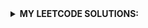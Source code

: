 <details><!--page starts-->
<summary><strong>MY LEETCODE SOLUTIONS:</strong></summary>
<br>

<!--modules-->
<!--module 3 starts-->
<details>
<summary> <strong>3. Longest Substring Without Repeating Characters</strong> </summary>

Given a string s, find the length of the longest 
substring
 without repeating characters.

```typescript
Example 1:
Input: s = "abcabcbb"
Output: 3
Explanation: The answer is "abc", with the length of 3.
--
Example 2:
Input: s = "bbbbb"
Output: 1
Explanation: The answer is "b", with the length of 1.
--
Example 3:
Input: s = "pwwkew"
Output: 3
Explanation: The answer is "wke", with the length of 3.
Notice that the answer must be a substring, "pwke" is a subsequence and not a substring.

```
<!--module 3 code-->
<details>
<summary><strong>See solution</strong></summary>

```typescript
function lengthOfLongestSubstring(s: string): number {
  const substring = s.split("");
  let longesSubstring = 0;

  for (let i = 0; i < substring.length; i++) {
    let looking_man = new Set(); //instance of a Set object
    let currentStringLength = 0;

    for (let j = i; j < substring.length; j++) {
      if (!looking_man.has(substring[j])) {
        looking_man.add(substring[j]);
        currentStringLength++; //abc abcda  //3
        if(currentStringLength > longesSubstring)
        longesSubstring = currentStringLength;
      } else {
        break;
      }
    }
  }
  return longesSubstring;
}
```

</details><!--module 3 code ends-->
</details><!--module 3 ends-->

<details>
<summary> <strong>4. Median of Two Sorted Arrays</strong> </summary>
 
Given two sorted arrays nums1 and nums2 of size m and n respectively, return the median of the two sorted arrays. The overall run time complexity should be O(log (m+n)).
 
```typescript
Example 1:
Input: nums1 = [1,3], nums2 = [2]
Output: 2.00000
Explanation: merged array = [1,2,3] and median is 2.
--
Example 2:
Input: nums1 = [1,2], nums2 = [3,4]
Output: 2.50000
Explanation: merged array = [1,2,3,4] and median is (2 + 3) / 2 = 2.5.
--
Constraints:

nums1.length == m
nums2.length == n
0 <= m <= 1000
0 <= n <= 1000
1 <= m + n <= 2000
-106 <= nums1[i], nums2[i] <= 106
```
<!--module 4 code-->
<details>
<summary><strong>See solution</strong></summary>

```typescript
function findMedianSortedArrays(nums1:number[], nums2:number[]):number {
  const totalLength:number = nums1.length + nums2.length;
  const isEven:boolean = totalLength % 2 === 0;
  const medianIndex:number = Math.floor(totalLength / 2);

  let pointer1:number = 0;
  let pointer2:number = 0;
  let counter:number = 0;
  let current:number, prev:number;

  while (counter <= medianIndex) {
    prev = current;
    if (nums1[pointer1] === undefined || nums1[pointer1] > nums2[pointer2]) {
      current = nums2[pointer2];
      pointer2++;
    } else {
      current = nums1[pointer1];
      pointer1++;
    }
    counter++;
  }

  return isEven ? (prev + current) / 2 : current;
}

```

</details><!--module 4 code ends-->
</details><!--module 4 ends-->
 
 
 
 
 <details>
<summary> <strong>5. Longest Palindromic Substring</strong> </summary>
  Given a string s, return the longest palindromic substring in s. 
  A substring is a contiguous non-empty sequence of characters within a string.
 
```typescript
Example 1:
Input: s = "babad"
Output: "bab"
Explanation: "aba" is also a valid answer.


Example 2:
Input: s = "cbbd"
Output: "bb"

Constraints:

 1 <= s.length <= 1000
 s consist of only digits and English letters.
```
<!--module 5 code-->
<details>
<summary><strong>See solution</strong></summary>

```typescript
function longestPalindrome(s:string):string {

if(s.length<2){ 
    return s;
}

let start:number=0;
let end:number=0;

for(let i=0;i<s.length;i++){
let len1:number = expandFromCenter(s,i,i);//for odd length
let len2:number = expandFromCenter(s,i,i+1);//for even length
let len:number = Math.max(len1,len2);

if(len > end - start){ //checking the length of a new palindrome. if thats longer than previous, rewrite end and start indexes
    start = Math.ceil(i - (len-1)/2); //start index
    end = Math.floor(i + (len/2)); //end index
}

}

function expandFromCenter(s:string,L:number,R:number){//return the length
    while( L>=0 && R < s.length && s[R] === s[L]){
    L--;//expanding outwards left
    R++;//expanding outwards right
}
    return R-L-1;
}
    
return s.substring(start,end+1);//output [start,end]
}
```

</details><!--module 5 code ends-->
</details><!--module 5 ends-->
 

  
  <details>
<summary> <strong>7.Reverse Integer</strong> </summary>
Given a signed 32-bit integer x, return x with its digits reversed. If reversing x causes the value to go outside the signed 32-bit integer range [-231, 231 - 1], then return 0.
   Assume the environment does not allow you to store 64-bit integers (signed or unsigned).
   
   ```typescript
Example 1:
Input: x = 123
Output: 321

Example 2:
Input: x = -123
Output: -321

Example 3:
Input: x = 120
Output: 21
 

Constraints:
-231 <= x <= 231 - 1
```
<!--module 7 code-->
<details>
<summary><strong>See solution</strong></summary>

```typescript
function reverse(x:number):number {
    let reversed:number = 0;
    const sign:number = x < 0 ? -1 : 1;
    x = Math.abs(x);
    while (x > 0) {                             //x=123; digit=0; x=12; digit=3; x=1; digit=32;
        const digit:number = x % 10;//123             //digit = 3; digit = 2; digit = 1%10 = 1;
        reversed = (reversed * 10) + digit;   //(0) + 3; (3*10) + 2 = 32; (32*10) + 1 = 321
        x = Math.floor(x / 10);              //123/10 = 12.3 => 12; 12/10 = 1.2 = 1; 1/10 = 0(floor) end
    }
    reversed *= sign;
    // reversed < -2147483648 ||  reversed > 2147483647
    if (reversed < Math.pow(-2, 31) || reversed > (Math.pow(2, 31) - 1)) { 
        return 0;
    }
    return reversed;

}
```

</details><!--module 7 code ends-->
</details><!--module 7 ends-->
 
 
 
 
 
 
 
 
 
  <details>
<summary> <strong>8. String to Integer (atoi)</strong> </summary>
Implement the myAtoi(string s) function, which converts a string to a 32-bit signed integer (similar to C/C++'s atoi function).

   The algorithm for <strong>myAtoi(string s)</strong> is as follows:

Read in and ignore any leading whitespace. 
   
   Check if the next character (if not already at the end of the string) is '-' or '+'. Read this character in if it is either. This determines if the final result is negative or positive respectively. Assume the result is positive if neither is present. 
   
   Read in next the characters until the next non-digit character or the end of the input is reached. The rest of the string is ignored. 
   
   
   Convert these digits into an integer (i.e. "123" -> 123, "0032" -> 32). If no digits were read, then the integer is 0. Change the sign as necessary (from step 2). 
   
   If the integer is out of the 32-bit signed integer range [-231, 231 - 1], then clamp the integer so that it remains in the range. Specifically, integers less than -231 should be clamped to -231, and integers greater than 231 - 1 should be clamped to 231 - 1. 
   
   Return the integer as the final result.
   
   
   Note:
   <ul>
    <li>Only the space character ' ' is considered a whitespace character.</li>
    <li>Do not ignore any characters other than the leading whitespace or the rest of the string after the digits.</li>
   </ul>
   
   ```typescript

Example 1:
Input: s = "42"
Output: 42
Explanation: The underlined characters are what is read in, the caret is the current reader position.
Step 1: "42" (no characters read because there is no leading whitespace)
         ^
Step 2: "42" (no characters read because there is neither a '-' nor '+')
         ^
Step 3: "42" ("42" is read in)
           ^
The parsed integer is 42.
Since 42 is in the range [-231, 231 - 1], the final result is 42.

Example 2:
Input: s = "   -42"
Output: -42
Explanation:
Step 1: "   -42" (leading whitespace is read and ignored)
            ^
Step 2: "   -42" ('-' is read, so the result should be negative)
             ^
Step 3: "   -42" ("42" is read in)
               ^
The parsed integer is -42.
Since -42 is in the range [-231, 231 - 1], the final result is -42.

Example 3:
Input: s = "4193 with words"
Output: 4193
Explanation:
Step 1: "4193 with words" (no characters read because there is no leading whitespace)
         ^
Step 2: "4193 with words" (no characters read because there is neither a '-' nor '+')
         ^
Step 3: "4193 with words" ("4193" is read in; reading stops because the next character is a non-digit)
             ^
The parsed integer is 4193.
Since 4193 is in the range [-231, 231 - 1], the final result is 4193.
```
   ![image](https://user-images.githubusercontent.com/122405130/229276804-1c7a4ad6-74d2-49af-94a9-b231c80d05f3.png)

<!--module 8 code-->
<details>
<summary><strong>See solution</strong></summary>

```typescript
!!!!!!!!!!!!!
 ```

</details><!--module 8 code ends-->
</details><!--module 8 ends-->
 
 
 
 
 
 </details>
